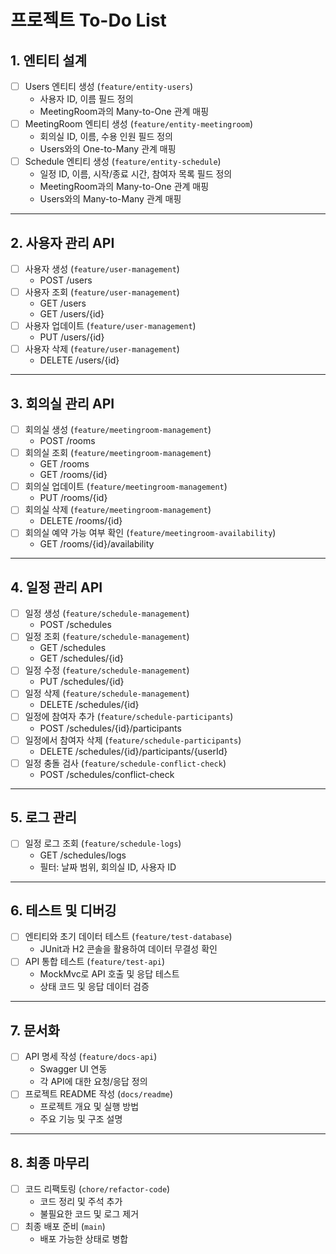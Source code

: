 # 프로젝트 To-Do List

## 1. 엔티티 설계
- [ ] Users 엔티티 생성 (`feature/entity-users`)
    - 사용자 ID, 이름 필드 정의
    - MeetingRoom과의 Many-to-One 관계 매핑
- [ ] MeetingRoom 엔티티 생성 (`feature/entity-meetingroom`)
    - 회의실 ID, 이름, 수용 인원 필드 정의
    - Users와의 One-to-Many 관계 매핑
- [ ] Schedule 엔티티 생성 (`feature/entity-schedule`)
    - 일정 ID, 이름, 시작/종료 시간, 참여자 목록 필드 정의
    - MeetingRoom과의 Many-to-One 관계 매핑
    - Users와의 Many-to-Many 관계 매핑

---

## 2. 사용자 관리 API
- [ ] 사용자 생성 (`feature/user-management`)
    - POST /users
- [ ] 사용자 조회 (`feature/user-management`)
    - GET /users
    - GET /users/{id}
- [ ] 사용자 업데이트 (`feature/user-management`)
    - PUT /users/{id}
- [ ] 사용자 삭제 (`feature/user-management`)
    - DELETE /users/{id}

---

## 3. 회의실 관리 API
- [ ] 회의실 생성 (`feature/meetingroom-management`)
    - POST /rooms
- [ ] 회의실 조회 (`feature/meetingroom-management`)
    - GET /rooms
    - GET /rooms/{id}
- [ ] 회의실 업데이트 (`feature/meetingroom-management`)
    - PUT /rooms/{id}
- [ ] 회의실 삭제 (`feature/meetingroom-management`)
    - DELETE /rooms/{id}
- [ ] 회의실 예약 가능 여부 확인 (`feature/meetingroom-availability`)
    - GET /rooms/{id}/availability

---

## 4. 일정 관리 API
- [ ] 일정 생성 (`feature/schedule-management`)
    - POST /schedules
- [ ] 일정 조회 (`feature/schedule-management`)
    - GET /schedules
    - GET /schedules/{id}
- [ ] 일정 수정 (`feature/schedule-management`)
    - PUT /schedules/{id}
- [ ] 일정 삭제 (`feature/schedule-management`)
    - DELETE /schedules/{id}
- [ ] 일정에 참여자 추가 (`feature/schedule-participants`)
    - POST /schedules/{id}/participants
- [ ] 일정에서 참여자 삭제 (`feature/schedule-participants`)
    - DELETE /schedules/{id}/participants/{userId}
- [ ] 일정 충돌 검사 (`feature/schedule-conflict-check`)
    - POST /schedules/conflict-check

---

## 5. 로그 관리
- [ ] 일정 로그 조회 (`feature/schedule-logs`)
    - GET /schedules/logs
    - 필터: 날짜 범위, 회의실 ID, 사용자 ID

---

## 6. 테스트 및 디버깅
- [ ] 엔티티와 초기 데이터 테스트 (`feature/test-database`)
    - JUnit과 H2 콘솔을 활용하여 데이터 무결성 확인
- [ ] API 통합 테스트 (`feature/test-api`)
    - MockMvc로 API 호출 및 응답 테스트
    - 상태 코드 및 응답 데이터 검증

---

## 7. 문서화
- [ ] API 명세 작성 (`feature/docs-api`)
    - Swagger UI 연동
    - 각 API에 대한 요청/응답 정의
- [ ] 프로젝트 README 작성 (`docs/readme`)
    - 프로젝트 개요 및 실행 방법
    - 주요 기능 및 구조 설명

---

## 8. 최종 마무리
- [ ] 코드 리팩토링 (`chore/refactor-code`)
    - 코드 정리 및 주석 추가
    - 불필요한 코드 및 로그 제거
- [ ] 최종 배포 준비 (`main`)
    - 배포 가능한 상태로 병합
